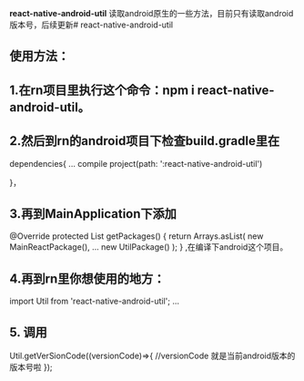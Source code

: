 **react-native-android-util**
读取android原生的一些方法，目前只有读取android版本号，后续更新# react-native-android-util
 
## 使用方法：
## 1.在rn项目里执行这个命令：npm i react-native-android-util。
## 2.然后到rn的android项目下检查build.gradle里在
dependencies{
  ...
  compile project(path: ':react-native-android-util')
  
}，


## 3.再到MainApplication下添加
 @Override
    protected List<ReactPackage> getPackages() {
      return Arrays.<ReactPackage>asList(
          new MainReactPackage(),
          ...
          new UtilPackage()
      );
    }
  ,在编译下android这个项目。
  
  
## 4.再到rn里你想使用的地方：
 import Util from 'react-native-android-util';
 ...
 
 
## 5. 调用
 
  Util.getVerSionCode((versionCode)=>{
      //versionCode 就是当前android版本的版本号啦
    });
    
